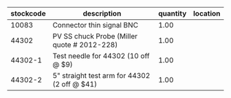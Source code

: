 |stockcode|description|quantity|location|
|---------|-----------|--------|--------|
|10083|Connector thin signal BNC|1.00||
|44302|PV SS chuck Probe (Miller quote # 2012-228)|1.00||
|44302-1|Test needle for 44302 (10 off @ $9)|1.00||
|44302-2|5" straight test arm for 44302 (2 off @ $41)|1.00||
